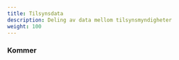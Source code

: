 ```yaml
---
title: Tilsynsdata
description: Deling av data mellom tilsynsmyndigheter
weight: 100
---
```


### Kommer